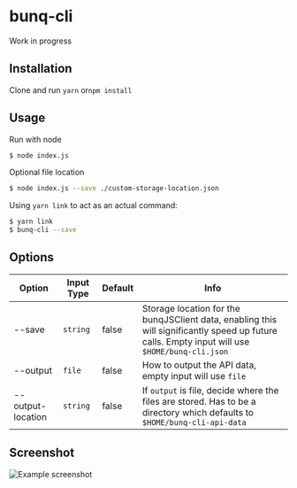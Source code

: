 # bunq-cli

Work in progress

## Installation
Clone and run `yarn` or`npm install`

## Usage
Run with node
```bash
$ node index.js
```

Optional file location
```bash
$ node index.js --save ./custom-storage-location.json
```

Using `yarn link` to act as an actual command:
```bash
$ yarn link
$ bunq-cli --save
```

## Options

| Option   | Input Type       | Default | Info   |
| ------- | -------- | -----|------ |
| --save   | `string`    | false | Storage location for the bunqJSClient data, enabling this will significantly speed up future calls. Empty input will use `$HOME/bunq-cli.json` |
| --output    | `file`   | false | How to output the API data, empty input will use `file`  |
| --output-location    | `string`   | false | If `output` is file, decide where the files are stored. Has to be a directory which defaults to `$HOME/bunq-cli-api-data`  |


<!--| --cli    | boolean        | false |A silent alternative for CLI usage - not yet implemented | -->

## Screenshot

![Example screenshot](https://i.imgur.com/JrBIKa9.png)